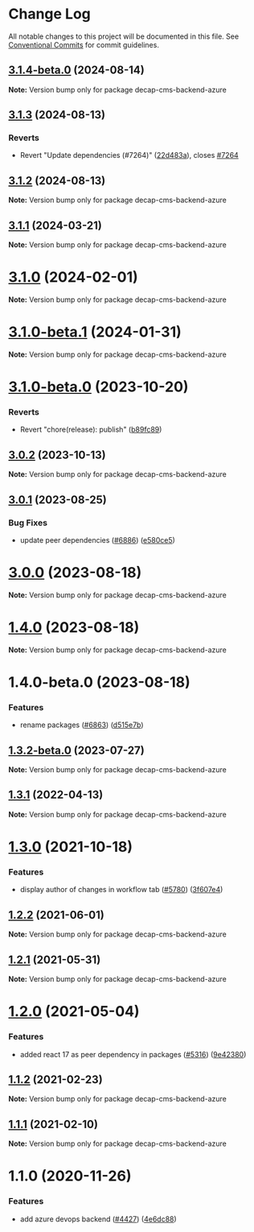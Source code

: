 # Change Log

All notable changes to this project will be documented in this file.
See [Conventional Commits](https://conventionalcommits.org) for commit guidelines.

## [3.1.4-beta.0](https://github.com/decaporg/decap-cms/compare/decap-cms-backend-azure@3.1.3...decap-cms-backend-azure@3.1.4-beta.0) (2024-08-14)

**Note:** Version bump only for package decap-cms-backend-azure

## [3.1.3](https://github.com/decaporg/decap-cms/compare/decap-cms-backend-azure@3.1.2...decap-cms-backend-azure@3.1.3) (2024-08-13)

### Reverts

- Revert "Update dependencies (#7264)" ([22d483a](https://github.com/decaporg/decap-cms/commit/22d483a5b0c654071ae05735ac4f49abdc13d38c)), closes [#7264](https://github.com/decaporg/decap-cms/issues/7264)

## [3.1.2](https://github.com/decaporg/decap-cms/compare/decap-cms-backend-azure@3.1.1...decap-cms-backend-azure@3.1.2) (2024-08-13)

**Note:** Version bump only for package decap-cms-backend-azure

## [3.1.1](https://github.com/decaporg/decap-cms/compare/decap-cms-backend-azure@3.1.0-beta.1...decap-cms-backend-azure@3.1.1) (2024-03-21)

**Note:** Version bump only for package decap-cms-backend-azure

# [3.1.0](https://github.com/decaporg/decap-cms/compare/decap-cms-backend-azure@3.1.0-beta.1...decap-cms-backend-azure@3.1.0) (2024-02-01)

**Note:** Version bump only for package decap-cms-backend-azure

# [3.1.0-beta.1](https://github.com/decaporg/decap-cms/compare/decap-cms-backend-azure@3.1.0-beta.0...decap-cms-backend-azure@3.1.0-beta.1) (2024-01-31)

**Note:** Version bump only for package decap-cms-backend-azure

# [3.1.0-beta.0](https://github.com/decaporg/decap-cms/compare/decap-cms-backend-azure@3.1.0...decap-cms-backend-azure@3.1.0-beta.0) (2023-10-20)

### Reverts

- Revert "chore(release): publish" ([b89fc89](https://github.com/decaporg/decap-cms/commit/b89fc894dfbb5f4136b2e5427fd25a29378a58c6))

## [3.0.2](https://github.com/decaporg/decap-cms/compare/decap-cms-backend-azure@3.0.1...decap-cms-backend-azure@3.0.2) (2023-10-13)

**Note:** Version bump only for package decap-cms-backend-azure

## [3.0.1](https://github.com/decaporg/decap-cms/compare/decap-cms-backend-azure@3.0.0...decap-cms-backend-azure@3.0.1) (2023-08-25)

### Bug Fixes

- update peer dependencies ([#6886](https://github.com/decaporg/decap-cms/issues/6886)) ([e580ce5](https://github.com/decaporg/decap-cms/commit/e580ce52ce5f80fa040e8fbcab7fed0744f4f695))

# [3.0.0](https://github.com/decaporg/decap-cms/compare/decap-cms-backend-azure@1.4.0...decap-cms-backend-azure@3.0.0) (2023-08-18)

**Note:** Version bump only for package decap-cms-backend-azure

# [1.4.0](https://github.com/decaporg/decap-cms/compare/decap-cms-backend-azure@1.4.0-beta.0...decap-cms-backend-azure@1.4.0) (2023-08-18)

**Note:** Version bump only for package decap-cms-backend-azure

# 1.4.0-beta.0 (2023-08-18)

### Features

- rename packages ([#6863](https://github.com/decaporg/decap-cms/issues/6863)) ([d515e7b](https://github.com/decaporg/decap-cms/commit/d515e7bd33216a775d96887b08c4f7b1962941bb))

## [1.3.2-beta.0](https://github.com/decaporg/decap-cms/compare/decap-cms-backend-azure@1.3.1...decap-cms-backend-azure@1.3.2-beta.0) (2023-07-27)

**Note:** Version bump only for package decap-cms-backend-azure

## [1.3.1](https://github.com/decaporg/decap-cms/compare/decap-cms-backend-azure@1.3.0...decap-cms-backend-azure@1.3.1) (2022-04-13)

**Note:** Version bump only for package decap-cms-backend-azure

# [1.3.0](https://github.com/decaporg/decap-cms/compare/decap-cms-backend-azure@1.2.2...decap-cms-backend-azure@1.3.0) (2021-10-18)

### Features

- display author of changes in workflow tab ([#5780](https://github.com/decaporg/decap-cms/issues/5780)) ([3f607e4](https://github.com/decaporg/decap-cms/commit/3f607e41d9c4d8fe5329a9ab6841cada7742825e))

## [1.2.2](https://github.com/decaporg/decap-cms/tree/main/packages/decap-cms-backend-azure/compare/decap-cms-backend-azure@1.2.1...decap-cms-backend-azure@1.2.2) (2021-06-01)

**Note:** Version bump only for package decap-cms-backend-azure

## [1.2.1](https://github.com/decaporg/decap-cms/tree/main/packages/decap-cms-backend-azure/compare/decap-cms-backend-azure@1.2.0...decap-cms-backend-azure@1.2.1) (2021-05-31)

**Note:** Version bump only for package decap-cms-backend-azure

# [1.2.0](https://github.com/decaporg/decap-cms/tree/main/packages/decap-cms-backend-azure/compare/decap-cms-backend-azure@1.1.2...decap-cms-backend-azure@1.2.0) (2021-05-04)

### Features

- added react 17 as peer dependency in packages ([#5316](https://github.com/decaporg/decap-cms/tree/main/packages/decap-cms-backend-azure/issues/5316)) ([9e42380](https://github.com/decaporg/decap-cms/tree/main/packages/decap-cms-backend-azure/commit/9e423805707321396eec137f5b732a5b07a0dd3f))

## [1.1.2](https://github.com/decaporg/decap-cms/tree/main/packages/decap-cms-backend-azure/compare/decap-cms-backend-azure@1.1.1...decap-cms-backend-azure@1.1.2) (2021-02-23)

**Note:** Version bump only for package decap-cms-backend-azure

## [1.1.1](https://github.com/decaporg/decap-cms/tree/main/packages/decap-cms-backend-azure/compare/decap-cms-backend-azure@1.1.0...decap-cms-backend-azure@1.1.1) (2021-02-10)

**Note:** Version bump only for package decap-cms-backend-azure

# 1.1.0 (2020-11-26)

### Features

- add azure devops backend ([#4427](https://github.com/decaporg/decap-cms/tree/main/packages/decap-cms-backend-azure/issues/4427)) ([4e6dc88](https://github.com/decaporg/decap-cms/tree/main/packages/decap-cms-backend-azure/commit/4e6dc88efb1dae4cf6137730c3b4fb6d0f75a8cc))

